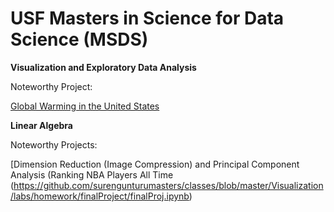 # USF Masters in Science for Data Science (MSDS)

**Visualization and Exploratory Data Analysis**
    
   Noteworthy Project: 
   
   [Global Warming in the United States](https://github.com/surengunturumasters/classes/blob/master/Visualization/labs/homework/finalProject/finalProj.ipynb)


**Linear Algebra**

   Noteworthy Projects: 
   
   [Dimension Reduction (Image Compression) and Principal Component Analysis (Ranking NBA Players All Time (https://github.com/surengunturumasters/classes/blob/master/Visualization/labs/homework/finalProject/finalProj.ipynb)
   
   
